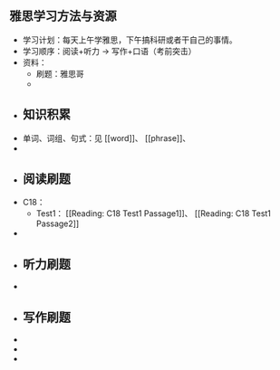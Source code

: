 ## 雅思学习方法与资源
- 学习计划：每天上午学雅思，下午搞科研或者干自己的事情。
- 学习顺序：阅读+听力 -> 写作+口语（考前突击）
- 资料：
	- 刷题：雅思哥
	-
- ## 知识积累
- 单词、词组、句式：见 [[word]]、 [[phrase]]、
-
- ## 阅读刷题
- C18：
	- Test1： [[Reading: C18 Test1 Passage1]]、 [[Reading: C18 Test1 Passage2]]
-
- ## 听力刷题
-
- ## 写作刷题
-
-
-